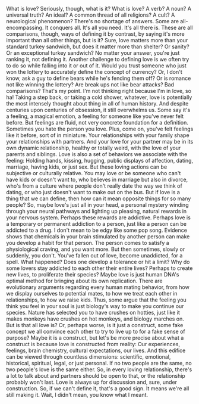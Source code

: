 What is love? Seriously, though, what is it? What is love? A verb? A noun? A universal truth? An ideal? A common thread of all religions? A cult? A neurological phenomenon? There's no shortage of answers. Some are all-encompassing. It conquers all. It's all you need. It's all there is. These are all comparisons, though, ways of defining it by contrast, by saying it's more important than all other things, but is it? Sure, love matters more than your standard turkey sandwich, but does it matter more than shelter? Or sanity? Or an exceptional turkey sandwich? No matter your answer, you're just ranking it, not defining it. Another challenge to defining love is we often try to do so while falling into it or out of it. Would you trust someone who just won the lottery to accurately define the concept of currency? Or, I don't know, ask a guy to define bears while he's fending them off? Or is romance not like winning the lottery? Are break ups not like bear attacks? Bad comparisons? That's my point. I'm not thinking right because I'm in love, so ha! Taking a step back, or taking a cold shower, whatever, love is potentially the most intensely thought about thing in all of human history. And despite centuries upon centuries of obsession, it still overwhelms us. Some say it's a feeling, a magical emotion, a feeling for someone like you've never felt before. But feelings are fluid, not very concrete foundation for a definition. Sometimes you hate the person you love. Plus, come on, you've felt feelings like it before, sort of in miniature. Your relationships with your family shape your relationships with partners. And your love for your partner may be in its own dynamic relationship, healthy or totally weird, with the love of your parents and siblings. Love is also a set of behaviors we associate with the feeling: Holding hands, kissing, hugging, public displays of affection, dating, marriage, having kids, or just sex. But these loving actions can be subjective or culturally relative. You may love or be someone who can't have kids or doesn't want to, who believes in marriage but also in divorce, who's from a culture where people don't really date the way we think of dating, or who just doesn't want to make out on the bus. But if love is a thing that we can define, then how can it mean opposite things for so many people? So, maybe love's just all in your head, a personal mystery winding through your neural pathways and lighting up pleasing, natural rewards in your nervous system. Perhaps these rewards are addictive. Perhaps love is a temporary or permanent addiction to a person, just like a person can be addicted to a drug. I don't mean to be edgy like some pop song. Evidence shows that chemicals in your brain stimulated by another person can make you develop a habit for that person. The person comes to satisfy a physiological craving, and you want more. But then sometimes, slowly or suddenly, you don't. You've fallen out of love, become unaddicted, for a spell. What happened? Does one develop a tolerance or hit a limit? Why do some lovers stay addicted to each other their entire lives? Perhaps to create new lives, to proliferate their species? Maybe love is just human DNA's optimal method for bringing about its own replication. There are evolutionary arguments regarding every human mating behavior, from how we display ourselves to potential mates, to how we treat each other in relationships, to how we raise kids. Thus, some argue that the feeling you think you feel in your soul is just biology's way to make you continue our species. Nature has selected you to have crushes on hotties, just like it makes monkeys have crushes on hot monkeys, and biology marches on. But is that all love is? Or, perhaps worse, is it just a construct, some fake concept we all convince each other to try to live up to for a fake sense of purpose? Maybe it is a construct, but let's be more precise about what a construct is because love is constructed from reality: Our experiences, feelings, brain chemistry, cultural expectations, our lives. And this edifice can be viewed through countless dimensions: scientific, emotional, historical, spiritual, legal, or just personal. If no two people are the same, no two people's love is the same either. So, in every loving relationship, there's a lot to talk about and partners should be open to that, or the relationship probably won't last. Love is always up for discussion and, sure, under construction. So, if we can't define it, that's a good sign. It means we're all still making it. Wait, I didn't mean, you know what I meant. 